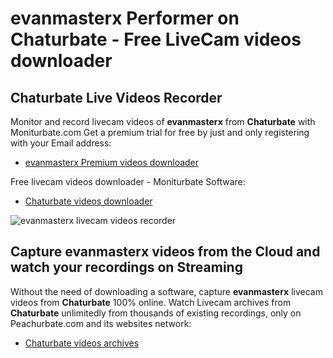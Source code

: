 # evanmasterx Performer on Chaturbate - Free LiveCam videos downloader

## Chaturbate Live Videos Recorder

Monitor and record livecam videos of **evanmasterx** from **Chaturbate** with Moniturbate.com
Get a premium trial for free by just and only registering with your Email address:
* [evanmasterx Premium videos downloader](https://moniturbate.com/request-demo-licence-key.html)

Free livecam videos downloader - Moniturbate Software:
* [Chaturbate videos downloader](https://moniturbate.com/moniturbate-download-software.html)

![evanmasterx livecam videos recorder](https://peachurnet.com/templates/moniturbate-software.png)


## Capture evanmasterx videos from the Cloud and watch your recordings on Streaming

Without the need of downloading a software, capture **evanmasterx** livecam videos from **Chaturbate** 100% online.
Watch Livecam archives from **Chaturbate** unlimitedly from thousands of existing recordings, only on Peachurbate.com and its websites network:
* [Chaturbate videos archives](https://peachurnet.com/)